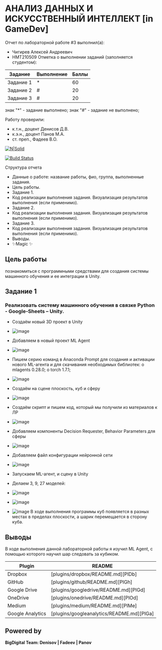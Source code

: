 # АНАЛИЗ ДАННЫХ И ИСКУССТВЕННЫЙ ИНТЕЛЛЕКТ [in GameDev]
Отчет по лабораторной работе #3 выполнил(а):
- Чигирев Алексей Андреевич		
- НМТ210509
Отметка о выполнении заданий (заполняется студентом):

| Задание | Выполнение | Баллы |
| ------ | ------ | ------ |
| Задание 1 | * | 60 |
| Задание 2 | # | 20 |
| Задание 3 | # | 20 |

знак "*" - задание выполнено; знак "#" - задание не выполнено;

Работу проверили:
- к.т.н., доцент Денисов Д.В.
- к.э.н., доцент Панов М.А.
- ст. преп., Фадеев В.О.

[![N|Solid](https://cldup.com/dTxpPi9lDf.thumb.png)](https://nodesource.com/products/nsolid)

[![Build Status](https://travis-ci.org/joemccann/dillinger.svg?branch=master)](https://travis-ci.org/joemccann/dillinger)

Структура отчета

- Данные о работе: название работы, фио, группа, выполненные задания.
- Цель работы.
- Задание 1.
- Код реализации выполнения задания. Визуализация результатов выполнения (если применимо).
- Задание 2.
- Код реализации выполнения задания. Визуализация результатов выполнения (если применимо).
- Задание 3.
- Код реализации выполнения задания. Визуализация результатов выполнения (если применимо).
- Выводы.
- ✨Magic ✨

## Цель работы
познакомиться с программными средствами для создания системы машинного обучения и ее интеграции в Unity.

## Задание 1
### Реализовать систему машинного обучения в связке Python - Google-Sheets – Unity.
- Создаём новый 3D проект в Unity
- ![image](https://user-images.githubusercontent.com/114508818/201169182-4a2e8f07-eb86-4603-8cef-ac7e9ce485c7.png)

- Добавляем в новый проект ML Agent
- ![image](https://user-images.githubusercontent.com/114508818/201176657-6998eae1-fce4-4c1a-8d17-8fb61fb62abc.png)

- Пишем серию команд в Anaconda Prompt для создания и активации нового ML-агента и для скачивания необходимых библиотек:
o mlagents 0.28.0;
o torch 1.7.1;
- ![image](https://user-images.githubusercontent.com/114508818/201176344-7c641b17-f341-4609-801e-5613b31221b2.png)
- Создаём на сцене плоскость, куб и сферу
- ![image](https://user-images.githubusercontent.com/114508818/201177889-89b0956b-edbf-4f47-af6e-95c504719926.png)
- Создаём скрипт и пишем код, который мы получили из материалов к ЛР
- ![image](https://user-images.githubusercontent.com/114508818/201178880-102c2176-3c0d-428b-bd20-63bcbc51a737.png)
- Добавляем компоненты Decision Requester, Behavior Parameters для сферы
- ![image](https://user-images.githubusercontent.com/114508818/201180519-fbaef52c-0992-4c06-b0b9-632bc156d0bd.png)
- Добавляем файл конфигурации нейронной сети
- ![image](https://user-images.githubusercontent.com/114508818/201180001-96bbb23b-d629-4457-9b1e-594167ca9d22.png)
- Запускаем ML-агент, и сцену в Unity
- Делаем 3, 9, 27 моделей: 
- ![image](https://user-images.githubusercontent.com/114508818/201181577-ba670c04-822e-47d6-8cb5-75b0d8d5ceca.png)
- ![image](https://user-images.githubusercontent.com/114508818/201181620-b41fb0c1-2cba-46fb-801a-a065a3deb313.png)
- ![image](https://user-images.githubusercontent.com/114508818/201181786-13f5c29c-458b-4c3d-a47b-710c148048aa.png)
В ходе выполнения программы куб появляется в разных местах в пределах плоскости, а шарик перемещается в сторону куба.
## Выводы

В ходе выполнения данной лабораторной работы я изучил ML Agent, с помощью которого научил шар следовать за кубиком.

| Plugin | README |
| ------ | ------ |
| Dropbox | [plugins/dropbox/README.md][PlDb] |
| GitHub | [plugins/github/README.md][PlGh] |
| Google Drive | [plugins/googledrive/README.md][PlGd] |
| OneDrive | [plugins/onedrive/README.md][PlOd] |
| Medium | [plugins/medium/README.md][PlMe] |
| Google Analytics | [plugins/googleanalytics/README.md][PlGa] |

## Powered by

**BigDigital Team: Denisov | Fadeev | Panov**
